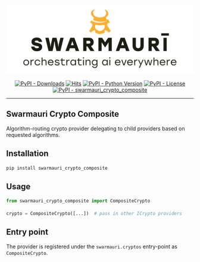 ![Swarmauri Logo](https://github.com/swarmauri/swarmauri-sdk/blob/3d4d1cfa949399d7019ae9d8f296afba773dfb7f/assets/swarmauri.brand.theme.svg)

<p align="center">
    <a href="https://pypi.org/project/swarmauri_crypto_composite/">
        <img src="https://img.shields.io/pypi/dm/swarmauri_crypto_composite" alt="PyPI - Downloads"/></a>
    <a href="https://hits.sh/github.com/swarmauri/swarmauri-sdk/tree/master/pkgs/standards/swarmauri_crypto_composite/">
        <img alt="Hits" src="https://hits.sh/github.com/swarmauri/swarmauri-sdk/tree/master/pkgs/standards/swarmauri_crypto_composite.svg"/></a>
    <a href="https://pypi.org/project/swarmauri_crypto_composite/">
        <img src="https://img.shields.io/pypi/pyversions/swarmauri_crypto_composite" alt="PyPI - Python Version"/></a>
    <a href="https://pypi.org/project/swarmauri_crypto_composite/">
        <img src="https://img.shields.io/pypi/l/swarmauri_crypto_composite" alt="PyPI - License"/></a>
    <a href="https://pypi.org/project/swarmauri_crypto_composite/">
        <img src="https://img.shields.io/pypi/v/swarmauri_crypto_composite?label=swarmauri_crypto_composite&color=green" alt="PyPI - swarmauri_crypto_composite"/></a>
</p>

---

## Swarmauri Crypto Composite

Algorithm-routing crypto provider delegating to child providers based on requested algorithms.

## Installation

```bash
pip install swarmauri_crypto_composite
```

## Usage

```python
from swarmauri_crypto_composite import CompositeCrypto

crypto = CompositeCrypto([...])  # pass in other ICrypto providers
```

## Entry point

The provider is registered under the `swarmauri.cryptos` entry-point as `CompositeCrypto`.
